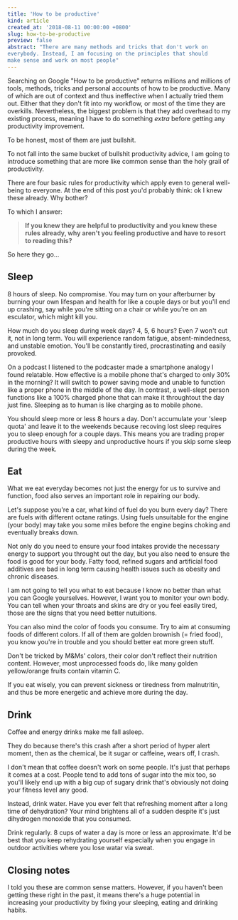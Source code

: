 ```yaml
---
title: 'How to be productive'
kind: article
created_at: '2018-08-11 00:00:00 +0800'
slug: how-to-be-productive
preview: false
abstract: "There are many methods and tricks that don't work on
everybody. Instead, I am focusing on the principles that should
make sense and work on most people"
---
```


Searching on Google "How to be productive" returns millions and millions
of tools, methods, tricks and personal accounts of how to be productive.
Many of which are out of context and thus ineffective when I actually
tried them out. Either that they don't fit into my workflow, or most of
the time they are overkills. Nevertheless, the biggest problem is that
they add overhead to my existing process, meaning I have to do something
*extra* before getting any productivity improvement.

To be honest, most of them are just bullshit.

To not fall into the same bucket of bullshit productivity advice, I am
going to introduce something that are more like common sense than the
holy grail of productivity.

There are four basic rules for productivity which apply even to general
well-being to everyone. At the end of this post you'd probably think: ok
I knew these already. Why bother?

To which I answer:

> **If you knew they are helpful to productivity and you knew these rules
> already, why aren't you feeling productive and have to resort to reading
> this?**

So here they go...

## Sleep

8 hours of sleep. No compromise. You may turn on your afterburner by
burning your own lifespan and health for like a couple days or but
you'll end up crashing, say while you're sitting on a chair or
while you're on an esculator, which might kill you.

How much do you sleep during week days? 4, 5, 6 hours? Even 7 won't cut
it, not in long term. You will experience random fatigue,
absent-mindedness, and unstable emotion. You'll be constantly tired,
procrastinating and easily provoked.

On a podcast I listened to the podcaster made a smartphone analogy I
found relatable. How effective is a mobile phone that's charged to only
30% in the morning? It will switch to power saving mode and unable to
function like a proper phone in the middle of the day. In contrast, a
well-slept person functions like a 100% charged phone that can make it
throughtout the day just fine. Sleeping as to human is like charging as
to mobile phone.

You should sleep more or less 8 hours a day. Don't accumulate your
'sleep quota' and leave it to the weekends because recoving lost sleep
requires you to sleep enough for a couple days. This means you are
trading proper productive hours with sleepy and unproductive hours if
you skip some sleep during the week.

## Eat

What we eat everyday becomes not just the energy for us to survive and
function, food also serves an important role in repairing our body.

Let's suppose you're a car, what kind of fuel do you burn every day?
There are fuels with different octane ratings. Using fuels unsuitable
for the engine (your body) may take you some miles before the engine
begins choking and eventually breaks down.

Not only do you need to ensure your food intakes provide the necessary
energy to support you throught out the day, but you also need to ensure
the food is good for your body. Fatty food, refined sugars and
artificial food additives are bad in long term causing health issues
such as obesity and chronic diseases.

I am not going to tell you what to eat because I know no better than
what you can Google yourselves. However, I want you to monitor your own
body. You can tell when your throats and skins are dry or you feel
easily tired, those are the signs that you need better nutuitions.

You can also mind the color of foods you consume. Try to aim at
consuming foods of different colors. If all of them are golden
brownish (= fried food), you know you're in trouble and you should
better eat more green stuff.

Don't be tricked by M&Ms' colors, their color don't reflect their
nutrition content. However, most unprocessed foods do, like many
golden yellow/orange fruits contain vitamin C.

If you eat wisely, you can prevent sickness or tiredness from
malnutritin, and thus be more energetic and achieve more during the day.

## Drink

Coffee and energy drinks make me fall asleep.

They do because there's this crash after a short period of hyper alert
moment, then as the chemical, be it sugar or caffeine, wears off, I
crash.

I don't mean that coffee doesn't work on some people. It's just that
perhaps it comes at a cost. People tend to add tons of sugar into the
mix too, so you'll likely end up with a big cup of sugary drink that's
obviously not doing your fitness level any good.

Instead, drink water. Have you ever felt that refreshing moment after a
long time of dehydration? Your mind brightens all of a sudden despite
it's just dihydrogen monoxide that you consumed.

Drink regularly. 8 cups of water a day is more or less an approximate.
It'd be best that you keep rehydrating yourself especially when you
engage in outdoor activities where you lose watar via sweat.

## Closing notes

I told you these are common sense matters. However, if you haven't been
getting these right in the past, it means there's a huge potential in
increasing your productivity by fixing your sleeping, eating and
drinking habits.
